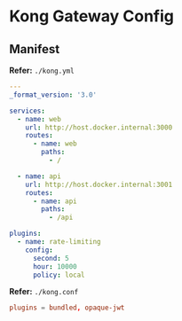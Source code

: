 # Kong Gateway Config

## Manifest

**Refer:** `./kong.yml`

```yml
---
_format_version: '3.0'

services:
  - name: web
    url: http://host.docker.internal:3000
    routes:
      - name: web
        paths:
          - /

  - name: api
    url: http://host.docker.internal:3001
    routes:
      - name: api
        paths:
          - /api

plugins:
  - name: rate-limiting
    config:
      second: 5
      hour: 10000
      policy: local
```

**Refer:** `./kong.conf`

```conf
plugins = bundled, opaque-jwt
```
